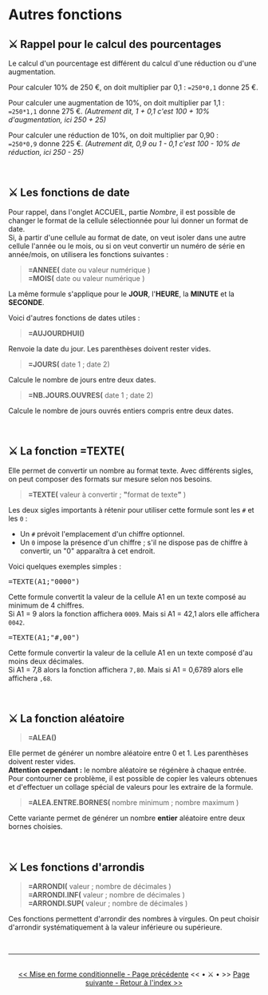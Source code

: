 <h1>Autres fonctions</h1>

<h2>⚔️ Rappel pour le calcul des pourcentages</h2> 

<p>Le calcul d'un pourcentage est différent du calcul d'une réduction ou d'une augmentation.</p>
<p>Pour calculer 10% de 250 €, on doit multiplier par 0,1 : <code>=250*0,1</code> donne 25 €.</p>
<p>Pour calculer une augmentation de 10%, on doit multiplier par 1,1 : <br>
  <code>=250*1,1</code> donne 275 €. <i>(Autrement dit, 1 + 0,1 c'est 100 + 10% d'augmentation, ici 250 + 25) </i> </p> 
<p>Pour calculer une réduction de 10%, on doit multiplier par 0,90 : <br>
  <code>=250*0,9</code> donne 225 €. <i>(Autrement dit, 0,9 ou 1 - 0,1 c'est 100 - 10% de réduction, ici 250 - 25) </i> </p>

<br>

<h2>⚔️ Les fonctions de date </h2> 

<p>Pour rappel, dans l'onglet ACCUEIL, partie <i>Nombre</i>, il est possible de changer le format de la cellule sélectionnée pour lui donner un format de date.<br>
Si, à partir d'une cellule au format de date, on veut isoler dans une autre cellule l'année ou le mois, ou si on veut convertir un numéro de série en année/mois, on utilisera les fonctions suivantes :</p>

<blockquote> <b>=ANNEE(</b> date ou valeur numérique ) <br>
<b>=MOIS(</b> date ou valeur numérique ) </blockquote>

La même formule s'applique pour le <b>JOUR</b>, l'<b>HEURE</b>, la <b>MINUTE</b> et la <b>SECONDE</b>.

<p>Voici d'autres fonctions de dates utiles :</p>

<blockquote> <b>=AUJOURDHUI()</b> </blockquote>
<p>Renvoie la date du jour. Les parenthèses doivent rester vides.</p>
<blockquote> <b>=JOURS(</b> date 1 ; date 2) </blockquote>
<p>Calcule le nombre de jours entre deux dates.</p>
<blockquote> <b>=NB.JOURS.OUVRES(</b> date 1 ; date 2) </blockquote>
<p>Calcule le nombre de jours ouvrés entiers compris entre deux dates.</p>

<br>

<h2>⚔️ La fonction =TEXTE( </h2> 

<p>Elle permet de convertir un nombre au format texte. Avec différents sigles, on peut composer des formats sur mesure selon nos besoins. </p>
<blockquote> <b>=TEXTE(</b> valeur à convertir ; <b>"</b>format de texte<b>"</b> ) </blockquote>

<p>Les deux sigles importants à rétenir pour utiliser cette formule sont les <code>#</code> et les <code>0</code> : </p>
<ul>
  <li> Un <code>#</code> prévoit l'emplacement d'un chiffre optionnel. </li>
  <li> Un <code>0</code> impose la présence d'un chiffre ; s'il ne dispose pas de chiffre à convertir, un "0" apparaîtra à cet endroit. </li>
</ul>

<p>Voici quelques exemples simples : </p>

<pre>=TEXTE(A1;"0000")</pre>
<p>Cette formule convertit la valeur de la cellule A1 en un texte composé au minimum de 4 chiffres. <br>
Si A1 = 9 alors la fonction affichera <code>0009</code>. Mais si A1 = 42,1 alors elle affichera <code>0042</code>.</p>
<pre>=TEXTE(A1;"#,00")</pre>
<p>Cette formule convertir la valeur de la cellule A1 en un texte composé d'au moins deux décimales. <br>
Si A1 = 7,8 alors la fonction affichera <code>7,80</code>. Mais si A1 = 0,6789 alors elle affichera <code>,68</code>.</p>

<br>

<h2>⚔️ La fonction aléatoire </h2> 

<blockquote> <b>=ALEA() </b> </blockquote>
<p>Elle permet de générer un nombre aléatoire entre 0 et 1. Les parenthèses doivent rester vides. <br>
<b>Attention cependant :</b> le nombre aléatoire se régénère à chaque entrée. Pour contourner ce problème, il est possible de copier les valeurs obtenues et d'effectuer un collage spécial de valeurs pour les extraire de la formule.</p>
<blockquote> <b>=ALEA.ENTRE.BORNES( </b> nombre minimum ; nombre maximum )</blockquote>
<p>Cette variante permet de générer un nombre <b>entier</b> aléatoire entre deux bornes choisies.</p>

<br>

<h2>⚔️ Les fonctions d'arrondis </h2>

<blockquote> <b>=ARRONDI(</b> valeur ; nombre de décimales ) <br>
<b>=ARRONDI.INF(</b> valeur ; nombre de décimales ) <br>
<b>=ARRONDI.SUP(</b> valeur ; nombre de décimales ) <br> </blockquote>

<p>Ces fonctions permettent d'arrondir des nombres à virgules. On peut choisir d'arrondir systématiquement à la valeur inférieure ou supérieure.</p>

<br>
<hr/>
<br>

<center>  <a href="mise-en-forme-conditionnelle" target="_self" title="Mise en forme conditionnelle"><< Mise en forme conditionnelle - Page précédente</a> << • ⚔️ • >> 
  <a href="index" target="_self" title="Index">Page suivante - Retour à l'index >></a> </center>
